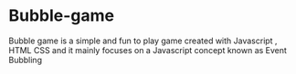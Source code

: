 # Bubble-game
Bubble game is a simple and fun to play game created with Javascript , HTML CSS and it mainly focuses on a Javascript concept known as Event Bubbling
